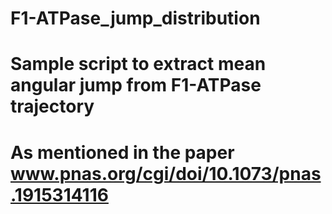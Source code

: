 # F1-ATPase_jump_distribution
# Sample script to extract mean angular jump from F1-ATPase trajectory
# As mentioned in the paper www.pnas.org/cgi/doi/10.1073/pnas.1915314116
